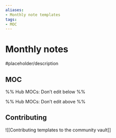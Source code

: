 ```yaml
---
aliases:
- Monthly note templates
tags: 
- MOC
---
```


# Monthly notes

#placeholder/description 

## MOC

%% Hub MOCs: Don’t edit below  %%

%% Hub MOCs: Don’t edit above  %%

## Contributing

![[Contributing templates to the community vault]]
